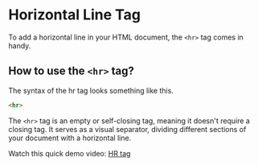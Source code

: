 # Horizontal Line Tag
To add a horizontal line in your HTML document, the `<hr>` tag comes in handy.

## How to use the `<hr>` tag?
The syntax of the hr tag looks something like this.

```html
<hr>
```

The `<hr>` tag is an empty or self-closing tag, meaning it doesn't require a closing tag. It serves as a visual separator, dividing different sections of your document with a horizontal line.

Watch this quick demo video:
[HR tag](hr.mp4)
